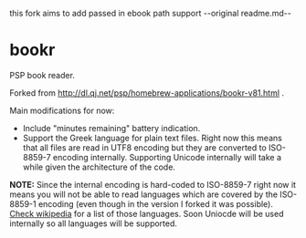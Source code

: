 this fork aims to add passed in ebook path support
--original readme.md--
# bookr
PSP book reader.

Forked from http://dl.qj.net/psp/homebrew-applications/bookr-v81.html .

Main modifications for now:
* Include "minutes remaining" battery indication.
* Support the Greek language for plain text files. Right now this means that all files are read in UTF8 encoding but they are converted to ISO-8859-7 encoding internally. Supporting Unicode internally will take a while given the architecture of the code.

__NOTE:__ Since the internal encoding is hard-coded to ISO-8859-7 right now it means you will not be able to read languages which are covered by the ISO-8859-1 encoding (even though in the version I forked it was possible). [Check wikipedia](https://en.wikipedia.org/wiki/ISO/IEC_8859-1#Coverage) for a list of those languages. Soon Uniocde will be used internally so all languages will be supported.
